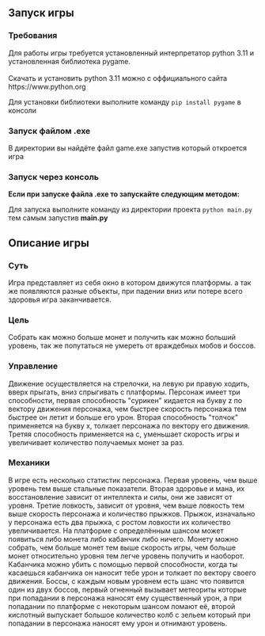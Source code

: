 ## Запуск игры
<h3>Требования</h3>
Для работы игры требуется установленный интерпретатор python 3.11 и установленная библиотека pygame. <br><br>
Скачать и установить python 3.11 можно с оффициального сайта https://www.python.org

Для установки библиотеки выполните команду `pip install pygame` в консоли

### Запуск файлом .exe
В директории вы найдёте файл game.exe запустив который откроется игра

### Запуск через консоль
**Если при запуске файла .exe то запускайте следующим методом:**

Для запуска выполните команду из директории проекта `python main.py` тем самым запустив **main.py**


## Описание игры
<h3>Суть</h3>
Игра представляет из себя окно в котором движутся платформы. а так же появляются разные объекты, при падении вниз или потере всего здоровья игра заканчивается.
<h3>Цель</h3>
Собрать как можно больше монет и получить как можно больший уровень, так же попутаться не умереть от враждебных мобов и боссов.
<h3>Управление</h3>
Движение осуществляется на стрелочки, на левую ри правую ходить, вверх прыгать, вниз спрыгивать с платформы. Персонаж имеет три способности, первая способность "сурикен" кидается на букву z по вектору движения персонажа, чем быстрее скорость персонажа тем быстрее он летит и больше его урон. Вторая способность "толчок" применяется на букву x, толкает персонажа по вектору его движения. Третяя способность применяется на c, уменьшает скорость игры и увеличивает количество получаемых монет за раз.
<h3>Механики</h3>
В игре есть несколько статистик персонажа. Первая уровень, чем выше уровень тем выше стальные показатели. Вторая здоровье и мана, их восстановление зависит от интеллекта и силы, они же зависят от уровня. Третие ловкость, зависит от уровня, чем выше ловкость тем выше скорость персонажа и количество прыжков. Прыжок, изначально у персонажа есть два прыжка, с ростом ловкости их количество увеличивается. На платформе с определённым шансом может появиться либо монета либо кабанчик либо ничего. Монету можно собрать, чем больше монет тем выше скорость игры, чем больше монет относительно уровня тем легче уровень получить и наоборот. Кабанчика можно убить с помощью первой способности, когда ты касаешься кабанчика он наносит тебе урон и толкает по вектору своего движения. Боссы, с каждым новым уровнем есть шанс что появится один из двух боссов, первый огненный вызывает метеориты которые при попадании в персонажа наносят ему существенный урон, а при попадании по платформе с некоторым шансом ломают её, второй кислотный выпускает большое количество колб с зельем который при попадании в персонажа наносят ему урон и отнимают уровень.
